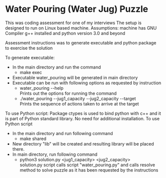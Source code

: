 # Water Pouring (Water Jug) Puzzle
This was coding assessment for one of my interviews
The setup is designed to run on Linux based machine. 
Assumptions: machine has GNU Compiler g++ installed and python version 3.0 and beyond

Assessment instructions was to generate executable and python package to exercise the solution

To generate executable:
 - In the main directory and run the command
   - make exec
 - Executable water_pouring will be generated in main directory
 - Executable can be run with following options as requested by instruction
   - water_pouring --help <br> Prints out the options for running the command
   - ./water_pouring --jug1_capacity <num> --jug2_capacity <num> --target <num> <br> Prints the sequence of actions taken to arrive at the target

To use Python script:
Package ctypes is used to bind python with c++ and it is part of Python standard library. No need
for additional installation. To use Python script
 - In the main directory and run following command
   - make shared
- New directory "lib" will be created and resulting library will be placed there.
- In main directory, run following command
  - python3 solution.py <jug1_capacity> <jug2_capacity> <target> <br>
    solution.py script calls script "water_pouring.py" and calls resolve method to solve puzzle as it has been requested by the instructions
